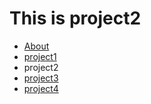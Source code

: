 This is project2
================

<ul id="subMenue">
    <li><a href="/about.md" title= "About Me">About</a></li>
    <li><a href="/p1.md" title= "This is project1">project1</a></li>
    <li><a class="selected" title= "This is project2">project2</a></li>
    <li><a href="/p3.md" title= "This is project3">project3</a></li>
    <li><a href="/p4.md" title= "This is project4">project4</a></li>
</ul>

